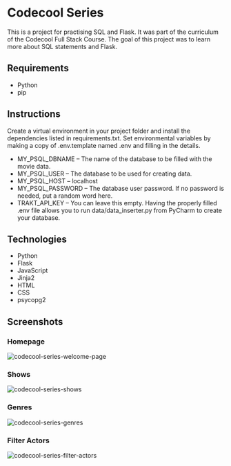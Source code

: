 # Codecool Series
This is a project for practising SQL and Flask. It was part of the curriculum of the Codecool Full Stack Course. The goal of this project was to learn more about SQL statements and Flask.

## Requirements
- Python
- pip

## Instructions
Create a virtual environment in your project folder and install the dependencies listed in requirements.txt. Set environmental variables by making a copy of .env.template named .env and filling in the details.
- MY_PSQL_DBNAME – The name of the database to be filled with the movie data.
- MY_PSQL_USER – The database to be used for creating data.
- MY_PSQL_HOST – localhost
- MY_PSQL_PASSWORD – The database user password. If no password is needed, put a random word here.
- TRAKT_API_KEY – You can leave this empty.
Having the properly filled .env file allows you to run data/data_inserter.py from PyCharm to create your database.

## Technologies
- Python
- Flask
- JavaScript
- Jinja2
- HTML
- CSS
- psycopg2

## Screenshots
### Homepage
![codecool-series-welcome-page](https://user-images.githubusercontent.com/96953557/226341906-33b99c49-fa66-4614-a20c-6732dc211dd6.jpg)

### Shows
![codecool-series-shows](https://user-images.githubusercontent.com/96953557/226341917-087b37de-5da5-4a0d-984e-f247ceee59f1.jpg)

### Genres
![codecool-series-genres](https://user-images.githubusercontent.com/96953557/226341923-f602a87d-de3e-4e81-b511-e9968209105e.jpg)

### Filter Actors
![codecool-series-filter-actors](https://user-images.githubusercontent.com/96953557/226341929-d02d0a6e-94e4-4b5c-b2d0-2a37e7f1033f.jpg)
